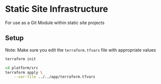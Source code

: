 # Static Site Infrastructure

For use as a Git Module within static site projects

## Setup

Note: Make sure you edit the `terraform.tfvars` file with appropriate values

```bash
terraform init

cd platform/src
terraform apply \
    --var-file ../../app/terraform.tfvars
```
